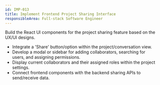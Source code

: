 ```yaml
---
id: IMP-013
title: Implement Frontend Project Sharing Interface
responsibleArea: Full-stack Software Engineer
---
```

Build the React UI components for the project sharing feature based on the UX/UI designs.
*   Integrate a 'Share' button/option within the project/conversation view.
*   Develop a modal or sidebar for adding collaborators, searching for users, and assigning permissions.
*   Display current collaborators and their assigned roles within the project settings.
*   Connect frontend components with the backend sharing APIs to send/receive data.